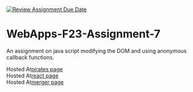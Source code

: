 [![Review Assignment Due Date](https://classroom.github.com/assets/deadline-readme-button-24ddc0f5d75046c5622901739e7c5dd533143b0c8e959d652212380cedb1ea36.svg)](https://classroom.github.com/a/Kv-XePEp)
# WebApps-F23-Assignment-7
An assignment on java script modifying the DOM and using anonymous callback functions.

Hosted At[pirates page](https://44-563-webapps-f23.github.io/44563-webapps-f23-assignment7-kalpana762/pirate.html)<br>
Hosted At[react page](https://44-563-webapps-f23.github.io/44563-webapps-f23-assignment7-kalpana762/react.html)<br>
Hosted At[merger page](https://44-563-webapps-f23.github.io/44563-webapps-f23-assignment7-kalpana762/merger.html)